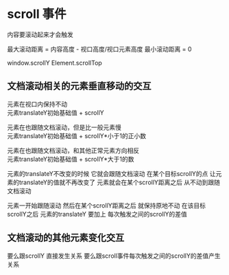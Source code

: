 # scroll 事件
内容要滚动起来才会触发

最大滚动距离 = 内容高度 - 视口高度/视口元素高度
最小滚动距离 = 0

window.scrollY
Element.scrollTop


## 文档滚动相关的元素垂直移动的交互
元素在视口内保持不动  
元素translateY初始基础值 + scrollY 

元素在也跟随文档滚动，但是比一般元素慢   
元素translateY初始基础值 + scrollY*小于1的正小数

元素在也跟随文档滚动，和其他正常元素方向相反  
元素translateY初始基础值 + scrollY*大于1的数



元素的translateY不改变的时候 它就会跟随文档滚动
在某个目标scrollY的点 让元素的translateY的值就不再改变了
元素就会在某个scrollY距离之后 从不动到跟随文档滚动

元素一开始跟随滚动 然后在某个scrollY距离之后 就保持原地不动
在该目标scrollY之后 元素的translateY 要加上 每次触发之间的scrollY的差值

## 文档滚动的其他元素变化交互
要么跟scrollY 直接发生关系 要么跟scroll事件每次触发之间的scrollY的差值产生关系